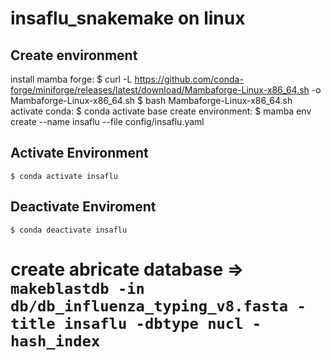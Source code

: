 # insaflu_snakemake on linux

## Create environment 
install mamba forge:
    $ curl -L https://github.com/conda-forge/miniforge/releases/latest/download/Mambaforge-Linux-x86_64.sh -o Mambaforge-Linux-x86_64.sh
    $ bash Mambaforge-Linux-x86_64.sh
activate conda:
    $ conda activate base
create environment:
    $ mamba env create --name insaflu --file config/insaflu.yaml
## Activate Environment 
    $ conda activate insaflu

## Deactivate Enviroment
    $ conda deactivate insaflu

# create abricate database => `makeblastdb -in db/db_influenza_typing_v8.fasta -title insaflu -dbtype nucl -hash_index`